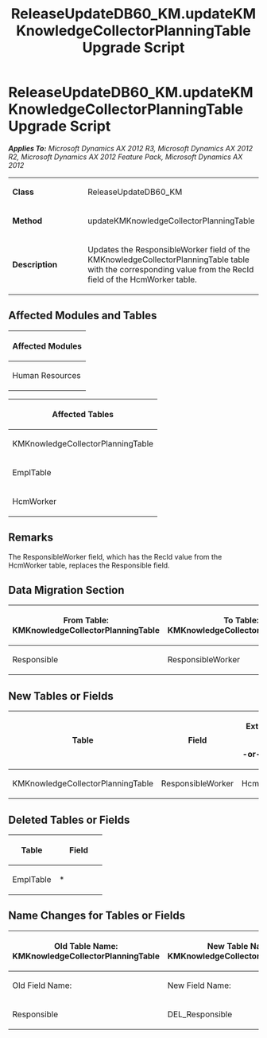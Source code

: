 ﻿---
title: ReleaseUpdateDB60_KM.updateKMKnowledgeCollectorPlanningTable Upgrade Script
TOCTitle: ReleaseUpdateDB60_KM.updateKMKnowledgeCollectorPlanningTable Upgrade Script
ms:assetid: 0b8c1182-1c69-ab7b-4ad8-5800952ab2b5
ms:mtpsurl: https://msdn.microsoft.com/en-us/library/JJ735651(v=AX.60)
ms:contentKeyID: 49706562
ms.date: 05/18/2015
mtps_version: v=AX.60
---

# ReleaseUpdateDB60\_KM.updateKMKnowledgeCollectorPlanningTable Upgrade Script 


_**Applies To:** Microsoft Dynamics AX 2012 R3, Microsoft Dynamics AX 2012 R2, Microsoft Dynamics AX 2012 Feature Pack, Microsoft Dynamics AX 2012_

<table>
<colgroup>
<col style="width: 50%" />
<col style="width: 50%" />
</colgroup>
<tbody>
<tr class="odd">
<td><p><strong>Class</strong></p></td>
<td><p>ReleaseUpdateDB60_KM</p></td>
</tr>
<tr class="even">
<td><p><strong>Method</strong></p></td>
<td><p>updateKMKnowledgeCollectorPlanningTable</p></td>
</tr>
<tr class="odd">
<td><p><strong>Description</strong></p></td>
<td><p>Updates the ResponsibleWorker field of the KMKnowledgeCollectorPlanningTable table with the corresponding value from the RecId field of the HcmWorker table.</p></td>
</tr>
</tbody>
</table>


## Affected Modules and Tables

<table>
<colgroup>
<col style="width: 100%" />
</colgroup>
<thead>
<tr class="header">
<th><p>Affected Modules</p></th>
</tr>
</thead>
<tbody>
<tr class="odd">
<td><p>Human Resources</p></td>
</tr>
</tbody>
</table>


<table>
<colgroup>
<col style="width: 100%" />
</colgroup>
<thead>
<tr class="header">
<th><p>Affected Tables</p></th>
</tr>
</thead>
<tbody>
<tr class="odd">
<td><p>KMKnowledgeCollectorPlanningTable</p></td>
</tr>
<tr class="even">
<td><p>EmplTable</p></td>
</tr>
<tr class="odd">
<td><p>HcmWorker</p></td>
</tr>
</tbody>
</table>


## Remarks

The ResponsibleWorker field, which has the RecId value from the HcmWorker table, replaces the Responsible field.

## Data Migration Section

<table>
<colgroup>
<col style="width: 50%" />
<col style="width: 50%" />
</colgroup>
<thead>
<tr class="header">
<th><p>From Table: KMKnowledgeCollectorPlanningTable</p></th>
<th><p>To Table: KMKnowledgeCollectorPlanningTable</p></th>
</tr>
</thead>
<tbody>
<tr class="odd">
<td><p>Responsible</p></td>
<td><p>ResponsibleWorker</p></td>
</tr>
</tbody>
</table>


## New Tables or Fields

<table>
<colgroup>
<col style="width: 33%" />
<col style="width: 33%" />
<col style="width: 33%" />
</colgroup>
<thead>
<tr class="header">
<th><p>Table</p></th>
<th><p>Field</p></th>
<th><p>Extended Data Type</p>
<p>-or- Base Enum</p></th>
</tr>
</thead>
<tbody>
<tr class="odd">
<td><p>KMKnowledgeCollectorPlanningTable</p></td>
<td><p>ResponsibleWorker</p></td>
<td><p>HcmWorkerRecId</p></td>
</tr>
</tbody>
</table>


## Deleted Tables or Fields

<table>
<colgroup>
<col style="width: 50%" />
<col style="width: 50%" />
</colgroup>
<thead>
<tr class="header">
<th><p>Table</p></th>
<th><p>Field</p></th>
</tr>
</thead>
<tbody>
<tr class="odd">
<td><p>EmplTable</p></td>
<td><p>*</p></td>
</tr>
</tbody>
</table>


## Name Changes for Tables or Fields

<table>
<colgroup>
<col style="width: 50%" />
<col style="width: 50%" />
</colgroup>
<thead>
<tr class="header">
<th><p>Old Table Name: KMKnowledgeCollectorPlanningTable</p></th>
<th><p>New Table Name: KMKnowledgeCollectorPlanningTable</p></th>
</tr>
</thead>
<tbody>
<tr class="odd">
<td><p>Old Field Name:</p></td>
<td><p>New Field Name:</p></td>
</tr>
<tr class="even">
<td><p>Responsible</p></td>
<td><p>DEL_Responsible</p></td>
</tr>
</tbody>
</table>

  


